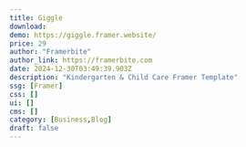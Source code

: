 ```yaml
---
title: Giggle
download:
demo: https://giggle.framer.website/
price: 29
author: "Framerbite"
author_link: https://framerbite.com
date: 2024-12-30T03:49:39.903Z
description: "Kindergarten & Child Care Framer Template"
ssg: [Framer]
css: []
ui: []
cms: []
category: [Business,Blog]
draft: false
---
```

